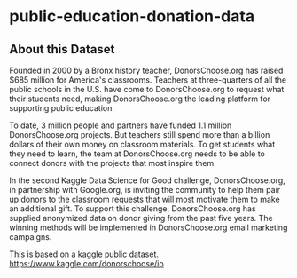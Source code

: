 # public-education-donation-data
## About this Dataset
Founded in 2000 by a Bronx history teacher, DonorsChoose.org has raised $685 million for America's classrooms. Teachers at three-quarters of all the public schools in the U.S. have come to DonorsChoose.org to request what their students need, making DonorsChoose.org the leading platform for supporting public education.

To date, 3 million people and partners have funded 1.1 million DonorsChoose.org projects. But teachers still spend more than a billion dollars of their own money on classroom materials. To get students what they need to learn, the team at DonorsChoose.org needs to be able to connect donors with the projects that most inspire them.

In the second Kaggle Data Science for Good challenge, DonorsChoose.org, in partnership with Google.org, is inviting the community to help them pair up donors to the classroom requests that will most motivate them to make an additional gift. To support this challenge, DonorsChoose.org has supplied anonymized data on donor giving from the past five years. The winning methods will be implemented in DonorsChoose.org email marketing campaigns.

This is based on a kaggle public dataset. https://www.kaggle.com/donorschoose/io

